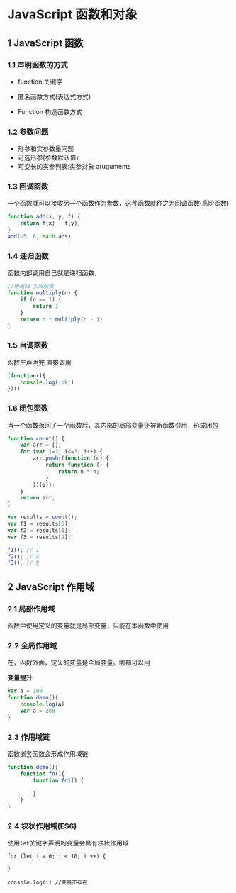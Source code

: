 # JavaScript 函数和对象

## 1 JavaScript 函数

### 1.1 声明函数的方式

* function 关键字			

* 匿名函数方式(表达式方式)	

* Function 构造函数方式		

  

### 1.2 参数问题

* 形参和实参数量问题			
* 可选形参(参数默认值)			
* 可变长的实参列表:实参对象 aruguments 



### 1.3 回调函数

一个函数就可以接收另一个函数作为参数，这种函数就称之为回调函数(高阶函数)

```js
function add(x, y, f) {
    return f(x) + f(y);
}
add(-5, 6, Math.abs)
```



### 1.4 递归函数

函数内部调用自己就是递归函数，

```js
//用递归 实现阶乘
function multiply(n) {
    if (n == 1) {
        return 1
    }
    return n * multiply(n - 1)
}
```



### 1.5 自调函数

函数生声明完 直接调用

```js
(function(){
    console.log('ok')
})()
```



### 1.6 闭包函数

当一个函数返回了一个函数后，其内部的局部变量还被新函数引用，形成闭包

```js
function count() {
    var arr = [];
    for (var i=1; i<=3; i++) {
        arr.push((function (n) {
            return function () {
                return n * n;
            }
        })(i));
    }
    return arr;
}

var results = count();
var f1 = results[0];
var f2 = results[1];
var f3 = results[2];

f1(); // 1
f2(); // 4
f3(); // 9
```



## 2 JavaScript 作用域

### 2.1 局部作用域

函数中使用定义的变量就是局部变量，只能在本函数中使用



### 2.2 全局作用域

在，函数外面，定义的变量是全局变量。哪都可以用

**变量提升**

```js
var a = 100
function demo(){
    console.log(a)
    var a = 200
}
```



### 2.3 作用域链

函数嵌套函数会形成作用域链

```js
function demo(){
    function fn(){
        function fn1() {
            
        }
    }
}
```



### 2.4 块状作用域(ES6)

使用`let`关键字声明的变量会具有块状作用域

```j&#39;s
for (let i = 0; i < 10; i ++) {
    
}

console.log(i) //变量不存在
```





